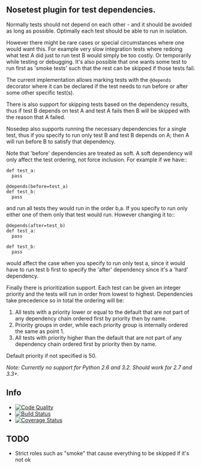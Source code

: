 ## Nosetest plugin for test dependencies.

Normally tests should not depend on each other - and it should be avoided
as long as possible. Optimally each test should be able to run in isolation.

However there might be rare cases or special circumstances where one would
want this. For example very slow integration tests where redoing what test
A did just to run test B would simply be too costly. Or temporarily while
testing or debugging. It's also possible that one wants some test to run first
as 'smoke tests' such that the rest can be skipped if those tests fail.

The current implementation allows marking tests with the `@depends` decorator
where it can be declared if the test needs to run before or after some
other specific test(s).

There is also support for skipping tests based on the dependency results,
thus if test B depends on test A and test A fails then B will be skipped
with the reason that A failed.

Nosedep also supports running the necessary dependencies for a single test,
thus if you specify to run only test B and test B depends on A; then A will
run before B to satisfy that dependency.

Note that 'before' dependencies are treated as soft. A soft dependency will only
affect the test ordering, not force inclusion. For example if we have::

    def test_a:
      pass

    @depends(before=test_a)
    def test_b:
      pass

and run all tests they would run in the order b,a. If you specify to run only
either one of them only that test would run. However changing it to::

    @depends(after=test_b)
    def test_a:
      pass

    def test_b:
      pass

would affect the case when you specify to run only test a, since it would have
to run test b first to specify the 'after' dependency since it's a 'hard' dependency.

Finally there is prioritization support. Each test can be given an integer priority
and the tests will run in order from lowest to highest. Dependencies take
precedence so in total the ordering will be:

1. All tests with a priority lower or equal to the default that are not part of any
   dependency chain ordered first by priority then by name.
2. Priority groups in order, while each priority group is internally ordered
   the same as point 1.
3. All tests with priority higher than the default that are not part of any
   dependency chain ordered first by priority then by name.

Default priority if not specified is 50.

*Note: Currently no support for Python 2.6 and 3.2. Should work for 2.7 and 3.3+.*

## Info

* [![Code Quality](https://landscape.io/github/Zitrax/node-dep/master/landscape.png)](https://landscape.io/github/Zitrax/node-dep/master)
* [![Build Status](https://travis-ci.org/Zitrax/nose-dep.svg?branch=master)](https://travis-ci.org/Zitrax/nose-dep)
* [![Coverage Status](https://coveralls.io/repos/Zitrax/nose-dep/badge.svg?branch=master&service=github)](https://coveralls.io/github/Zitrax/nose-dep?branch=master)

## TODO

* Strict roles such as "smoke" that cause everything to be skipped if it's not ok